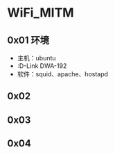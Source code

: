 # WiFi_MITM
## 0x01 环境
* 主机：ubuntu
* :D-Link DWA-192
* 软件：squid、apache、hostapd
## 0x02
## 0x03
## 0x04
